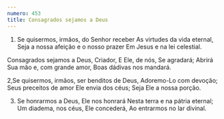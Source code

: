 ```yaml
---
numero: 453
title: Consagrados sejamos a Deus
---
```

1. Se quisermos, irmãos, do Senhor receber
As virtudes da vida eternal,
Seja a nossa afeição e o nosso prazer
Em Jesus e na lei celestial.

Consagrados sejamos a Deus, Criador,
E Ele, de nós, Se agradará;
Abrirá Sua mão e, com grande amor,
Boas dádivas nos mandará.

2,Se quisermos, irmãos, ser benditos de Deus,
Adoremo-Lo com devoção;
Seus preceitos de amor Ele envia dos céus;
Seja Ele a nossa porção.

3. Se honrarmos a Deus, Ele nos honrará
Nesta terra e na pátria eternal;
Um diadema, nos céus, Ele concederá,
Ao entrarmos no lar divinal.
